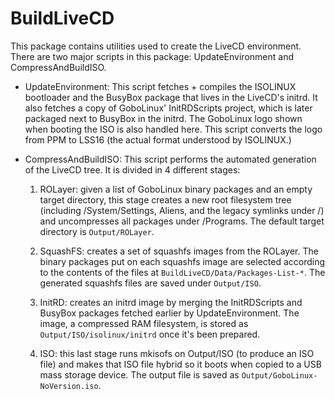 # BuildLiveCD

This package contains utilities used to create the LiveCD environment. There are
two major scripts in this package: UpdateEnvironment and CompressAndBuildISO.

* UpdateEnvironment: 
This script fetches + compiles the ISOLINUX bootloader and the BusyBox package
that lives in the LiveCD's initrd. It also fetches a copy of GoboLinux'
InitRDScripts project, which is later packaged next to BusyBox in the initrd.
The GoboLinux logo shown when booting the ISO is also handled here. This script
converts the logo from PPM to LSS16 (the actual format understood by ISOLINUX.)

* CompressAndBuildISO:
This script performs the automated generation of the LiveCD tree. It is divided
in 4 different stages:

  1. ROLayer: given a list of GoboLinux binary packages and an empty target directory,
this stage creates a new root filesystem tree (including /System/Settings, Aliens,
and the legacy symlinks under /) and uncompresses all packages under /Programs.
The default target directory is `Output/ROLayer`.

  2. SquashFS: creates a set of squashfs images from the ROLayer. The binary packages
put on each squashfs image are selected according to the contents of the files at
`BuildLiveCD/Data/Packages-List-*`. The generated squashfs files are saved under
`Output/ISO`.

  3. InitRD: creates an initrd image by merging the InitRDScripts and BusyBox packages
fetched earlier by UpdateEnvironment. The image, a compressed RAM filesystem, is
stored as `Output/ISO/isolinux/initrd` once it's been prepared.

  4. ISO: this last stage runs mkisofs on Output/ISO (to produce an ISO file) and
makes that ISO file hybrid so it boots when copied to a USB mass storage device.
The output file is saved as `Output/GoboLinux-NoVersion.iso`.
